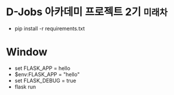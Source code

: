 # D-Jobs 아카데미 프로젝트 2기 `미래차`


- pip install -r requirements.txt


# Window
- set FLASK_APP = hello
- $env:FLASK_APP = "hello"
- set FLASK_DEBUG = true
- flask run
